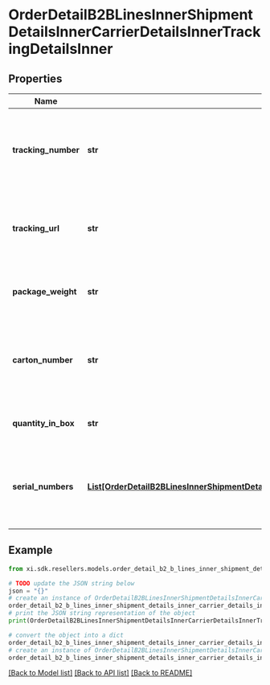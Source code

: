 # OrderDetailB2BLinesInnerShipmentDetailsInnerCarrierDetailsInnerTrackingDetailsInner


## Properties

Name | Type | Description | Notes
------------ | ------------- | ------------- | -------------
**tracking_number** | **str** | The tracking number for the shipment containing the line item. | [optional] 
**tracking_url** | **str** | The tracking URL for the shipment containing the line item. | [optional] 
**package_weight** | **str** | The weight of the package for the line item. | [optional] 
**carton_number** | **str** | The shipment carton number that contains the line item. | [optional] 
**quantity_in_box** | **str** | The quantity of line items in the box. | [optional] 
**serial_numbers** | [**List[OrderDetailB2BLinesInnerShipmentDetailsInnerCarrierDetailsInnerTrackingDetailsInnerSerialNumbersInner]**](OrderDetailB2BLinesInnerShipmentDetailsInnerCarrierDetailsInnerTrackingDetailsInnerSerialNumbersInner.md) | A list of serial numbers of the line items contained in the shipment. | [optional] 

## Example

```python
from xi.sdk.resellers.models.order_detail_b2_b_lines_inner_shipment_details_inner_carrier_details_inner_tracking_details_inner import OrderDetailB2BLinesInnerShipmentDetailsInnerCarrierDetailsInnerTrackingDetailsInner

# TODO update the JSON string below
json = "{}"
# create an instance of OrderDetailB2BLinesInnerShipmentDetailsInnerCarrierDetailsInnerTrackingDetailsInner from a JSON string
order_detail_b2_b_lines_inner_shipment_details_inner_carrier_details_inner_tracking_details_inner_instance = OrderDetailB2BLinesInnerShipmentDetailsInnerCarrierDetailsInnerTrackingDetailsInner.from_json(json)
# print the JSON string representation of the object
print(OrderDetailB2BLinesInnerShipmentDetailsInnerCarrierDetailsInnerTrackingDetailsInner.to_json())

# convert the object into a dict
order_detail_b2_b_lines_inner_shipment_details_inner_carrier_details_inner_tracking_details_inner_dict = order_detail_b2_b_lines_inner_shipment_details_inner_carrier_details_inner_tracking_details_inner_instance.to_dict()
# create an instance of OrderDetailB2BLinesInnerShipmentDetailsInnerCarrierDetailsInnerTrackingDetailsInner from a dict
order_detail_b2_b_lines_inner_shipment_details_inner_carrier_details_inner_tracking_details_inner_from_dict = OrderDetailB2BLinesInnerShipmentDetailsInnerCarrierDetailsInnerTrackingDetailsInner.from_dict(order_detail_b2_b_lines_inner_shipment_details_inner_carrier_details_inner_tracking_details_inner_dict)
```
[[Back to Model list]](../README.md#documentation-for-models) [[Back to API list]](../README.md#documentation-for-api-endpoints) [[Back to README]](../README.md)


